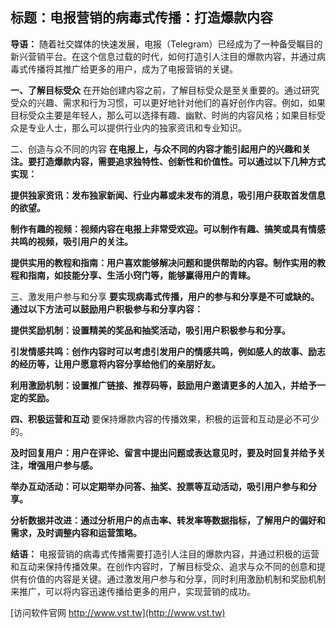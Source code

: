 ## **标题：电报营销的病毒式传播：打造爆款内容**

**导语：**
随着社交媒体的快速发展，电报（Telegram）已经成为了一种备受瞩目的新兴营销平台。在这个信息过载的时代，如何打造引人注目的爆款内容，并通过病毒式传播将其推广给更多的用户，成为了电报营销的关键。

**一、了解目标受众**
在开始创建内容之前，了解目标受众是至关重要的。通过研究受众的兴趣、需求和行为习惯，可以更好地针对他们的喜好创作内容。例如，如果目标受众主要是年轻人，那么可以选择有趣、幽默、时尚的内容风格；如果目标受众是专业人士，那么可以提供行业内的独家资讯和专业知识。

二、创造与众不同的内容
**在电报上，与众不同的内容才能引起用户的兴趣和关注。要打造爆款内容，需要追求独特性、创新性和价值性。可以通过以下几种方式实现：**

**提供独家资讯：发布独家新闻、行业内幕或未发布的消息，吸引用户获取首发信息的欲望。**

**制作有趣的视频：视频内容在电报上非常受欢迎。可以制作有趣、搞笑或具有情感共鸣的视频，吸引用户的关注。**

**提供实用的教程和指南：用户喜欢能够解决问题和提供帮助的内容。制作实用的教程和指南，如技能分享、生活小窍门等，能够赢得用户的青睐。**

三、激发用户参与和分享
**要实现病毒式传播，用户的参与和分享是不可或缺的。通过以下方法可以鼓励用户积极参与和分享内容：**

**提供奖励机制：设置精美的奖品和抽奖活动，吸引用户积极参与和分享。**

**引发情感共鸣：创作内容时可以考虑引发用户的情感共鸣，例如感人的故事、励志的经历等，让用户愿意将内容分享给他们的亲朋好友。**

**利用激励机制：设置推广链接、推荐码等，鼓励用户邀请更多的人加入，并给予一定的奖励。**

**四、积极运营和互动**
要保持爆款内容的传播效果，积极的运营和互动是必不可少的。

**及时回复用户：用户在评论、留言中提出问题或表达意见时，要及时回复并给予关注，增强用户参与感。**

**举办互动活动：可以定期举办问答、抽奖、投票等互动活动，吸引用户参与和分享。**

**分析数据并改进：通过分析用户的点击率、转发率等数据指标，了解用户的偏好和需求，及时调整内容和运营策略。**

**结语：**
电报营销的病毒式传播需要打造引人注目的爆款内容，并通过积极的运营和互动来保持传播效果。在创作内容时，了解目标受众、追求与众不同的创意和提供有价值的内容是关键。通过激发用户参与和分享，同时利用激励机制和奖励机制来推广，可以将内容迅速传播给更多的用户，实现营销的成功。


[访问软件官网 http://www.vst.tw](http://www.vst.tw)
